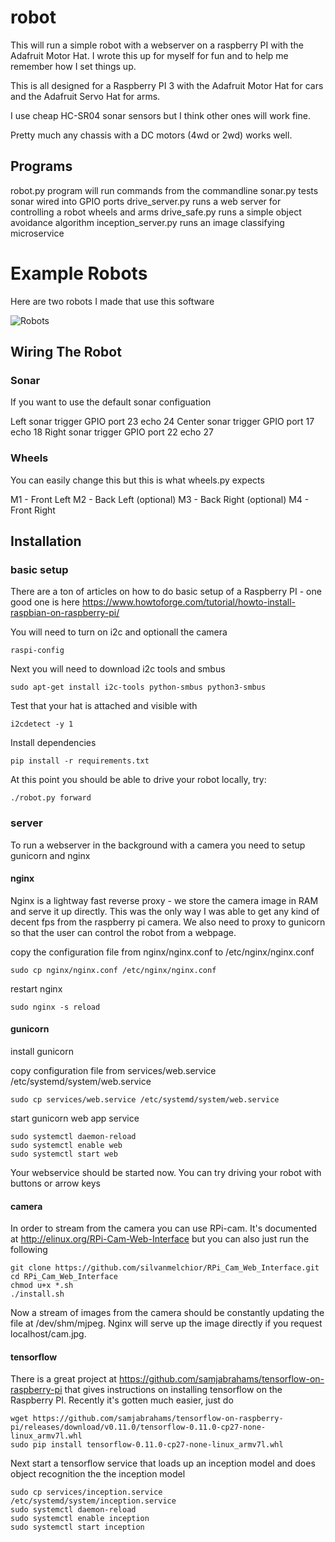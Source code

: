 # robot

This will run a simple robot with a webserver on a raspberry PI with the Adafruit Motor Hat.  I wrote this up for myself for fun and to help me remember how I set things up.

This is all designed for a Raspberry PI 3 with the Adafruit Motor Hat for cars and the Adafruit Servo Hat for arms.

I use cheap HC-SR04 sonar sensors but I think other ones will work fine.

Pretty much any chassis with a DC motors (4wd or 2wd) works well.

## Programs

robot.py program will run commands from the commandline
sonar.py tests sonar wired into GPIO ports 
drive_server.py runs a web server for controlling a robot wheels and arms
drive_safe.py runs a simple object avoidance algorithm
inception_server.py runs an image classifying microservice

# Example Robots

Here are two robots I made that use this software

![Robots](https://joyfulgrit.files.wordpress.com/2013/10/img_0183.jpg?w=700)

## Wiring The Robot
### Sonar

If you want to use the default sonar configuation

Left sonar trigger GPIO port 23 echo 24
Center sonar trigger GPIO port 17 echo 18
Right sonar trigger GPIO port 22 echo 27

### Wheels

You can easily change this but this is what wheels.py expects

M1 - Front Left
M2 - Back Left (optional)
M3 - Back Right (optional)
M4 - Front Right 


## Installation

### basic setup

There are a ton of articles on how to do basic setup of a Raspberry PI - one good one is here https://www.howtoforge.com/tutorial/howto-install-raspbian-on-raspberry-pi/

You will need to turn on i2c and optionall the camera

```
raspi-config
```

Next you will need to download i2c tools and smbus

```
sudo apt-get install i2c-tools python-smbus python3-smbus
```

Test that your hat is attached and visible with

```
i2cdetect -y 1
```

Install dependencies

```
pip install -r requirements.txt
```

At this point you should be able to drive your robot locally, try:

```
./robot.py forward
```

### server

To run a webserver in the background with a camera you need to setup gunicorn and nginx

#### nginx

Nginx is a lightway fast reverse proxy - we store the camera image in RAM and serve it up directly.  This was the only way I was able to get any kind of decent fps from the raspberry pi camera.  We also need to proxy to gunicorn so that the user can control the robot from a webpage.

copy the configuration file from nginx/nginx.conf to /etc/nginx/nginx.conf

```
sudo cp nginx/nginx.conf /etc/nginx/nginx.conf
```

restart nginx

```
sudo nginx -s reload
```

#### gunicorn

install gunicorn


copy configuration file from services/web.service /etc/systemd/system/web.service

```
sudo cp services/web.service /etc/systemd/system/web.service
```

start gunicorn web app service

```
sudo systemctl daemon-reload
sudo systemctl enable web
sudo systemctl start web
```

Your webservice should be started now.  You can try driving your robot with buttons or arrow keys

#### camera

In order to stream from the camera you can use RPi-cam.  It's documented at http://elinux.org/RPi-Cam-Web-Interface but you can also just run the following

```
git clone https://github.com/silvanmelchior/RPi_Cam_Web_Interface.git
cd RPi_Cam_Web_Interface
chmod u+x *.sh
./install.sh
```

Now a stream of images from the camera should be constantly updating the file at /dev/shm/mjpeg.  Nginx will serve up the image directly if you request localhost/cam.jpg.

#### tensorflow

There is a great project at https://github.com/samjabrahams/tensorflow-on-raspberry-pi that gives instructions on installing tensorflow on the Raspberry PI.  Recently it's gotten much easier, just do

```
wget https://github.com/samjabrahams/tensorflow-on-raspberry-pi/releases/download/v0.11.0/tensorflow-0.11.0-cp27-none-linux_armv7l.whl
sudo pip install tensorflow-0.11.0-cp27-none-linux_armv7l.whl
```

Next start a tensorflow service that loads up an inception model and does object recognition the the inception model

```
sudo cp services/inception.service /etc/systemd/system/inception.service
sudo systemctl daemon-reload
sudo systemctl enable inception
sudo systemctl start inception
```





